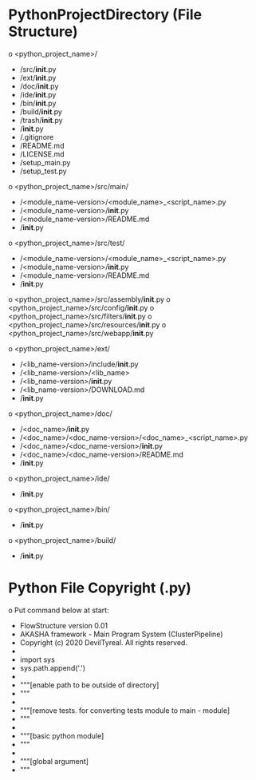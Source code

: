 # PythonProjectDirectory (File Structure)

o <python_project_name>/
- /src/__init__.py
- /ext/__init__.py
- /doc/__init__.py
- /ide/__init__.py
- /bin/__init__.py
- /build/__init__.py
- /trash/__init__.py
- /__init__.py
- /.gitignore
- /README.md
- /LICENSE.md
- /setup_main.py
- /setup_test.py

o <python_project_name>/src/main/
- /<module_name-version>/<module_name>_<script_name>.py
- /<module_name-version>/__init__.py
- /<module_name-version>/README.md
- /__init__.py

o <python_project_name>/src/test/
- /<module_name-version>/<module_name>_<script_name>.py
- /<module_name-version>/__init__.py
- /<module_name-version>/README.md
- /__init__.py

o <python_project_name>/src/assembly/__init__.py
o <python_project_name>/src/config/__init__.py
o <python_project_name>/src/filters/__init__.py
o <python_project_name>/src/resources/__init__.py
o <python_project_name>/src/webapp/__init__.py

o <python_project_name>/ext/
- /<lib_name-version>/include/__init__.py
- /<lib_name-version>/<lib_name>
- /<lib_name-version>/__init__.py
- /<lib_name-version>/DOWNLOAD.md
- /__init__.py

o <python_project_name>/doc/
- /<doc_name>/__init__.py
- /<doc_name>/<doc_name-version>/<doc_name>_<script_name>.py
- /<doc_name>/<doc_name-version>/__init__.py
- /<doc_name>/<doc_name-version>/README.md
- /__init__.py

o <python_project_name>/ide/
- /__init__.py

o <python_project_name>/bin/
- /__init__.py

o <python_project_name>/build/
- /__init__.py


# Python File Copyright (.py)

o Put command below at start:
- FlowStructure version 0.01
- AKASHA framework - Main Program System (ClusterPipeline)
- Copyright (c) 2020 DevilTyreal. All rights reserved.
- 
- import sys
- sys.path.append('.')
- 
- """[enable path to be outside of directory]
- """
- 
- """[remove tests. for converting tests module to main - module]
- """
- 
- """[basic python module]
- """
- 
- """[global argument]
- """